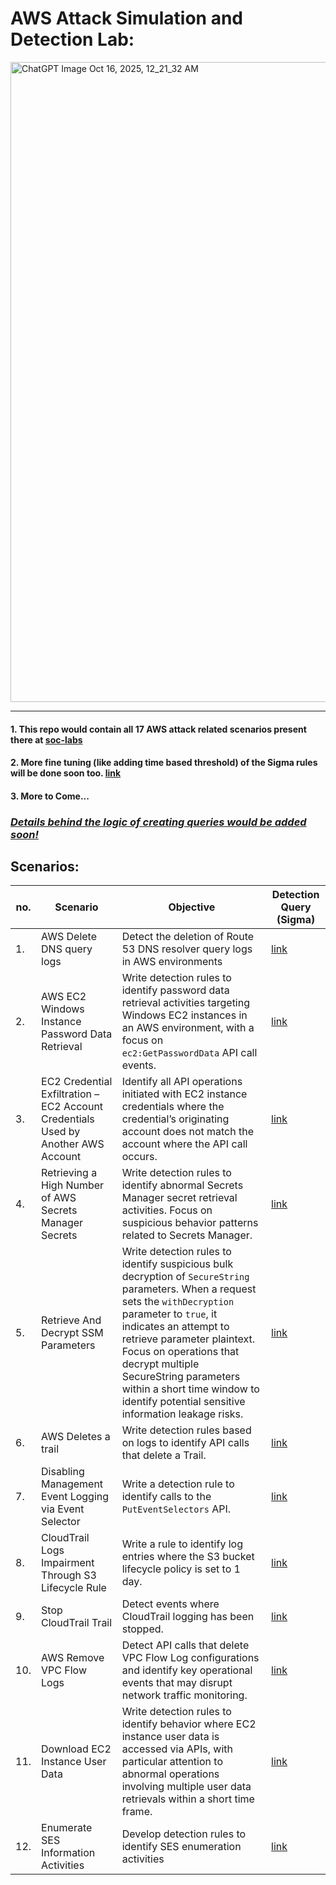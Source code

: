# AWS Attack Simulation and Detection Lab:

<img width="1024" height="1024" alt="ChatGPT Image Oct 16, 2025, 12_21_32 AM" src="https://github.com/user-attachments/assets/f54b5f15-3517-4176-b239-12b721f27819" />

--------

#### 1. This repo would contain all 17 AWS attack related scenarios present there at [soc-labs](https://www.soc-labs.top/en/detection)
#### 2. More fine tuning (like adding time based threshold) of the Sigma rules will be done soon too. [link](https://micahbabinski.medium.com/dive-into-sigma-correlation-rules-d5df3f0a12f5)
#### 3. More to Come...

### _<ins>Details behind the logic of creating queries would be added soon!</ins>_

## Scenarios:

| no. | Scenario | Objective | Detection Query (Sigma) | 
| -- | -------- | -------- | ---- |
| 1. | AWS Delete DNS query logs | Detect the deletion of Route 53 DNS resolver query logs in AWS environments | [link](https://github.com/reveng007/AWS_Attack_Detection_soclabs/blob/main/Queries/1.md) |
| 2. | AWS EC2 Windows Instance Password Data Retrieval | Write detection rules to identify password data retrieval activities targeting Windows EC2 instances in an AWS environment, with a focus on `ec2:GetPasswordData` API call events. | [link](https://github.com/reveng007/AWS_Attack_Detection_soclabs/blob/main/Queries/2.md) |
| 3. | EC2 Credential Exfiltration – EC2 Account Credentials Used by Another AWS Account | Identify all API operations initiated with EC2 instance credentials where the credential’s originating account does not match the account where the API call occurs. | [link](https://github.com/reveng007/AWS_Attack_Detection_soclabs/blob/main/Queries/3.md) |
| 4. | Retrieving a High Number of AWS Secrets Manager Secrets | Write detection rules to identify abnormal Secrets Manager secret retrieval activities. Focus on suspicious behavior patterns related to Secrets Manager. | [link](https://github.com/reveng007/AWS_Attack_Detection_soclabs/blob/main/Queries/4.md) |
| 5. | Retrieve And Decrypt SSM Parameters | Write detection rules to identify suspicious bulk decryption of `SecureString` parameters. When a request sets the `withDecryption` parameter to `true`, it indicates an attempt to retrieve parameter plaintext. Focus on operations that decrypt multiple SecureString parameters within a short time window to identify potential sensitive information leakage risks. | [link](https://github.com/reveng007/AWS_Attack_Detection_soclabs/blob/main/Queries/5.md) |
| 6. | AWS Deletes a trail | Write detection rules based on logs to identify API calls that delete a Trail. | [link](https://github.com/reveng007/AWS_Attack_Detection_soclabs/blob/main/Queries/6.md) |
| 7. | Disabling Management Event Logging via Event Selector | Write a detection rule to identify calls to the `PutEventSelectors` API. | [link](https://github.com/reveng007/AWS_Attack_Detection_soclabs/blob/main/Queries/7.md) |
| 8. | CloudTrail Logs Impairment Through S3 Lifecycle Rule | Write a rule to identify log entries where the S3 bucket lifecycle policy is set to 1 day. | [link](https://github.com/reveng007/AWS_Attack_Detection_soclabs/blob/main/Queries/8.md) |
| 9. | Stop CloudTrail Trail | Detect events where CloudTrail logging has been stopped. | [link](https://github.com/reveng007/AWS_Attack_Simulation_Detection_Lab/blob/main/Queries/9.md) |
| 10. | AWS Remove VPC Flow Logs | Detect API calls that delete VPC Flow Log configurations and identify key operational events that may disrupt network traffic monitoring. | [link](https://github.com/reveng007/AWS_Attack_Simulation_Detection_Lab/blob/main/Queries/10.md) |
| 11. | Download EC2 Instance User Data | Write detection rules to identify behavior where EC2 instance user data is accessed via APIs, with particular attention to abnormal operations involving multiple user data retrievals within a short time frame. | [link](https://github.com/reveng007/AWS_Attack_Simulation_Detection_Lab/blob/main/Queries/11.md) |
| 12. | Enumerate SES Information Activities | Develop detection rules to identify SES enumeration activities | [link](https://github.com/reveng007/AWS_Attack_Simulation_Detection_Lab/blob/main/Queries/12.md) |
